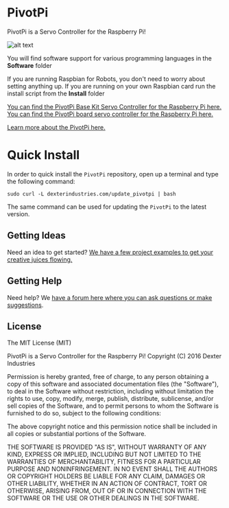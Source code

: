 # PivotPi
PivotPi is a Servo Controller for the Raspberry Pi!

![alt text](https://raw.githubusercontent.com/DexterInd/PivotPi/master/pivotpi-header.jpg)

You will find software support for various programming languages in the **Software** folder

If you are running Raspbian for Robots, you don't need to worry about setting anything up. 
If you are running on your own Raspbian card run the install script from the **Install** folder

[You can find the PivotPi Base Kit Servo Controller for the Raspberry Pi here.](https://www.dexterindustries.com/shop/pivotpi-base-kit-servo-controller-for-raspberry-pi/)
[You can find the PivotPi board servo controller for the Raspberry Pi here.](https://www.dexterindustries.com/shop/pivotpi-board/)

[Learn more about the PivotPi here.](http://www.dexterindustries.com/pivotpi)


# Quick Install
In order to quick install the `PivotPi` repository, open up a terminal and type the following command:
```
sudo curl -L dexterindustries.com/update_pivotpi | bash
```
The same command can be used for updating the `PivotPi` to the latest version.

## Getting Ideas

Need an idea to get started? [We have a few project examples to get your creative juices flowing.](https://github.com/DexterInd/PivotPi/tree/master/Projects)

## Getting Help
Need help? We [have a forum here where you can ask questions or make suggestions](http://forum.dexterindustries.com/c/pivotpi-servo-controller-for-raspberry-pi).

## License

The MIT License (MIT)

PivotPi is a Servo Controller for the Raspberry Pi!
Copyright (C) 2016  Dexter Industries

Permission is hereby granted, free of charge, to any person obtaining a copy
of this software and associated documentation files (the "Software"), to deal
in the Software without restriction, including without limitation the rights
to use, copy, modify, merge, publish, distribute, sublicense, and/or sell
copies of the Software, and to permit persons to whom the Software is
furnished to do so, subject to the following conditions:

The above copyright notice and this permission notice shall be included in
all copies or substantial portions of the Software.

THE SOFTWARE IS PROVIDED "AS IS", WITHOUT WARRANTY OF ANY KIND, EXPRESS OR
IMPLIED, INCLUDING BUT NOT LIMITED TO THE WARRANTIES OF MERCHANTABILITY,
FITNESS FOR A PARTICULAR PURPOSE AND NONINFRINGEMENT. IN NO EVENT SHALL THE
AUTHORS OR COPYRIGHT HOLDERS BE LIABLE FOR ANY CLAIM, DAMAGES OR OTHER
LIABILITY, WHETHER IN AN ACTION OF CONTRACT, TORT OR OTHERWISE, ARISING FROM,
OUT OF OR IN CONNECTION WITH THE SOFTWARE OR THE USE OR OTHER DEALINGS IN
THE SOFTWARE.

